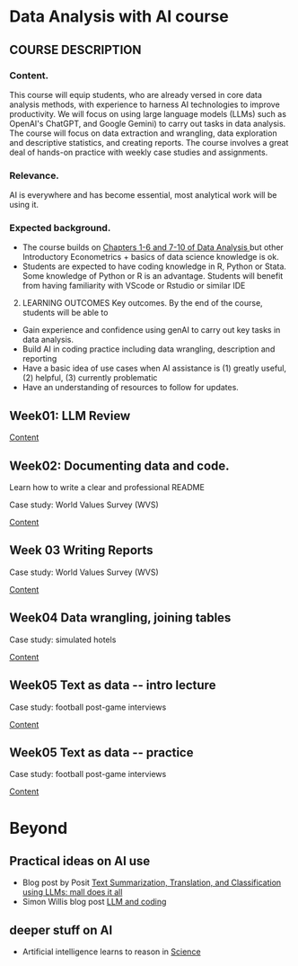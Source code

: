 # Data Analysis with AI course

## COURSE DESCRIPTION
### Content. 

This course will equip students, who are already versed in core data analysis methods, with experience to harness AI technologies to improve productivity. We will focus on using large language models (LLMs) such as OpenAI's ChatGPT, and Google Gemini) to carry out tasks in data analysis. The course will focus on data extraction and wrangling, data exploration and descriptive statistics, and creating reports. The course involves a great deal of hands-on practice with weekly case studies and assignments. 

### Relevance. 

AI is everywhere and has become essential, most analytical work will be using it.

### Expected background. 
* The course builds on [Chapters 1-6 and 7-10 of Data Analysis ](https://gabors-data-analysis.com/chapter-details/) but other Introductory Econometrics + basics of data science knowledge is ok.
* Students are expected to have coding knowledge in R, Python or Stata. Some knowledge of Python or R is an advantage. Students will benefit from having familiarity with VScode or Rstudio or similar IDE

2. LEARNING OUTCOMES
Key outcomes. By the end of the course, students will be able to

* Gain experience and confidence using genAI to carry out key tasks in data analysis.
* Build AI in coding practice including data wrangling, description and reporting
* Have a basic idea of use cases when AI assistance is (1) greatly useful, (2) helpful, (3) currently problematic
* Have an understanding of resources to follow for updates. 



## Week01: LLM Review

[Content](/week01)

## Week02: Documenting data and code.

Learn how to write a clear and professional README 

Case study: World Values Survey (WVS)

[Content](/week02)


## Week 03 Writing Reports

Case study: World Values Survey (WVS)

[Content](/week03)


## Week04 Data wrangling, joining tables

Case study: simulated hotels

[Content](/week04)

## Week05 Text as data -- intro lecture

Case study: football post-game interviews

[Content](/week05)

## Week05 Text as data -- practice

Case study: football post-game interviews

[Content](/week06)


# Beyond

## Practical ideas on AI use

* Blog post by Posit [Text Summarization, Translation, and Classification using LLMs: mall does it all](https://posit.co/blog/mall-ai-powered-text-analysis/)
* Simon Willis blog post [LLM and coding](https://simonwillison.net/2025/Mar/11/using-llms-for-code/)

## deeper stuff on AI

* Artificial intelligence learns to reason in [Science](https://www.science.org/doi/10.1126/science.adw5211)
 

